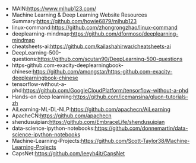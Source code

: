 * MAIN:https://www.mlhub123.com/  
* Machine Learning & Deep Learning Website Resources Summary:https://github.com/howie6879/mlhub123  
* linux-command:https://github.com/zhongrongzhao/linux-command  
* deeplearning-mindmap:https://github.com/dformoso/deeplearning-mindmap  
* cheatsheets-ai:https://github.com/kailashahirwar/cheatsheets-ai  
* DeepLearning-500-questions:https://github.com/scutan90/DeepLearning-500-questions  
* https-github.com-exacity-deeplearningbook-chinese:https://github.com/amongstar/https-github.com-exacity-deeplearningbook-chinese  
* tensorflow-without-a-phd:https://github.com/GoogleCloudPlatform/tensorflow-without-a-phd  
* Hands-on deep learning:https://github.com/icemansina/gluon-tutorials-zh  
* AiLearning-ML-DL-NLP:https://github.com/apachecn/AiLearning  
* ApacheCN:https://github.com/apachecn  
* shendusuipian:https://github.com/EmbraceLife/shendusuipian  
* data-science-ipython-notebooks:https://github.com/donnemartin/data-science-ipython-notebooks  
* Machine-Learning-Projects:https://github.com/Scott-Taylor38/Machine-Learning-Projects  
* CapsNet:https://github.com/leeyh4it/CapsNet  








